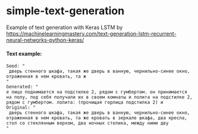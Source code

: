 # simple-text-generation
Example of text generation with Keras LSTM
by https://machinelearningmastery.com/text-generation-lstm-recurrent-neural-networks-python-keras/

#### Text example:
```
Seed: "
 дверь стенного шкафа, такая же дверь в ванную, чернильно-синее окно, отраженная в нем кровать, та ж
"
Generated: "
е лицо поднимается на подстилке 2, рядом с гумбертом. он принимается на полу, под себя получали их в своем комнаты и лолита на подстилке 2, рядом с гумбертом. лолита: (прочищая горлица подстилка 2) и 
Original: "
 дверь стенного шкафа, такая же дверь в ванную, чернильно-синее окно, отраженная в нем кровать, та же кровать в зеркале шкафа, два кресла, стол со стеклянным верхом, два ночных столика, между ними дву
"
```


